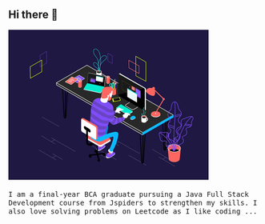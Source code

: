 ## Hi there 👋

<kbd>
 <img width="400" alt="GIF" src="https://github.com/vn2706/vn2706/blob/main/assets/gif1.gif" >
</kbd>

<br />
<br />

<samp>
 I am a final-year BCA graduate pursuing a Java Full Stack Development course from Jspiders to strengthen my skills.
 I also love solving problems on Leetcode as I like coding ...
</samp>

